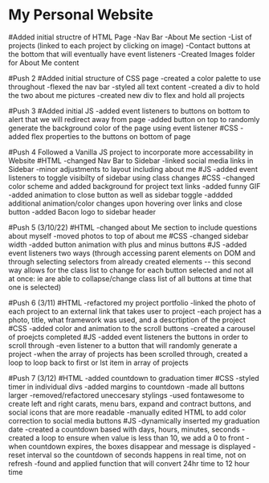 # My Personal Website

#Added initial structre of HTML Page 
    -Nav Bar
    -About Me section
    -List of projects (linked to each project by clicking on image)
    -Contact buttons at the bottom that will eventually have event listeners
    -Created Images folder for About Me content

#Push 2
#Added initial structure of CSS page
    -created a color palette to use throughout
    -flexed the nav bar 
    -styled all text content
    -created a div to hold the two about me pictures
    -created new div to flex and hold all projects

#Push 3
#Added initial JS
    -added event listeners to buttons on bottom to alert that we will redirect away from page
    -added button on top to randomly generate the background color of the page using event listener
#CSS
    -added flex properties to the buttons on bottom of page

#Push 4
Followed a Vanilla JS project to incorporate more accessability in Website
#HTML
    -changed Nav Bar to Sidebar
    -linked social media links in Sidebar
    -minor adjustments to layout including about me
#JS
    -added event listeners to toggle visibilty of sidebar using class changes
#CSS 
    -changed color scheme and added background for project text links
    -added funny GIF
    -added animation to close button as well as sidebar toggle
    -addded additional animation/color changes upon hovering over links and close button
    -added Bacon logo to sidebar header

#Push 5 (3/10/22)
#HTML
    -changed about Me section to include questions about myself
    -moved photos to top of about me
#CSS 
    -changed sidebar width
    -added button animation with plus and minus buttons
#JS
    -added event listeners two ways (through accessing parent elements on DOM and through selecting selectors from already created elements -- this second way allows for the class list to change for each button selected and not all at once: ie are able to collapse/change class list of all buttons at time that one is selected)

#Push 6 (3/11)
#HTML 
    -refactored my project portfolio
    -linked the photo of each project to an external link that takes user to project
    -each project has a photo, title, what framework was used, and a descrtiption of the project
#CSS 
    -added color and animation to the scroll buttons
    -created a carousel of proejcts completed
#JS
    -added event listeners the buttons in order to scroll through
    -even listener to a button that will randomly generate a project
    -when the array of projects has been scrolled through, created a loop to loop back to first or lst item in array of projects

#Push 7 (3/12)
#HTML
    -added countdown to graduation timer
#CSS
    -styled timer in individual divs
    -added margins to countdown
    -made all buttons larger
    -removed/refactored uneccesary stylings
    -used fontawesome to create left and right carats, menu bars, expand and contract buttons, and social icons that are more readable
    -manually edited HTML to add color correction to social media buttons
#JS
    -dynamically inserted my graduation date
    -created a countdown based with days, hours, minutes, seconds
    -created a loop to ensure when value is less than 10, we add a 0 to front
    -when countdown expires, the boxes disappear and message is displayed
    -reset interval so the countdown of seconds happens in real time, not on refresh
    -found and applied function that will convert 24hr time to 12 hour time